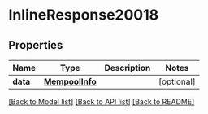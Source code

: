 # InlineResponse20018

## Properties
Name | Type | Description | Notes
------------ | ------------- | ------------- | -------------
**data** | [**MempoolInfo**](MempoolInfo.md) |  | [optional] 

[[Back to Model list]](../README.md#documentation-for-models) [[Back to API list]](../README.md#documentation-for-api-endpoints) [[Back to README]](../README.md)

